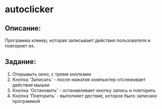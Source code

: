 # autoclicker
## Описание:
Программа кликер, которая записывает действия пользователя и повторяет их.
## Задание:
1. Открывыть окно, с тремя кнопками 
2. Кнопка 'Записать' - после нажатия компьютер отслеживает действия мышки
3. Кнопка 'Остановить' - останавливает кнопку запись и повторить
4. Кнопка 'Повторить' - выполняет дествие, которое было записано программой
